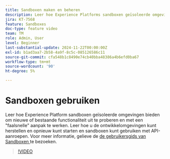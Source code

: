 ```yaml
---
title: Sandboxen maken en beheren
description: Leer hoe Experience Platforms sandboxen geïsoleerde omgevingen bieden om nieuwe of bestaande functionaliteit uit te proberen en met een faalsnelle aanpak te werken. Leer hoe u de ontwikkelomgevingen kunt herstellen en opnieuw kunt starten en sandboxen kunt gebruiken met API-aanroepen.
jira: KT-7568
feature: Sandboxes
doc-type: feature video
team: TM
role: Admin, User
level: Beginner
last-substantial-update: 2024-11-22T00:00:00Z
exl-id: b1ad3aa7-2b58-4a9f-8c5c-085126586c11
source-git-commit: cfa548b1c8490e74cb40bba48386a4b6efd0ba67
workflow-type: tm+mt
source-wordcount: '90'
ht-degree: 5%

---
```


# Sandboxen gebruiken

Leer hoe Experience Platform sandboxen geïsoleerde omgevingen bieden om nieuwe of bestaande functionaliteit uit te proberen en met een &quot;faalsnelle&quot; aanpak te werken. Leer hoe u de ontwikkelomgevingen kunt herstellen en opnieuw kunt starten en sandboxen kunt gebruiken met API-aanroepen. Voor meer informatie, gelieve de [ de gebruikersgids van Sandboxen ](https://experienceleague.adobe.com/docs/experience-platform/sandbox/home.html?lang=nl) te bezoeken.

>[!VIDEO](https://video.tv.adobe.com/v/29838/?learn=on)
